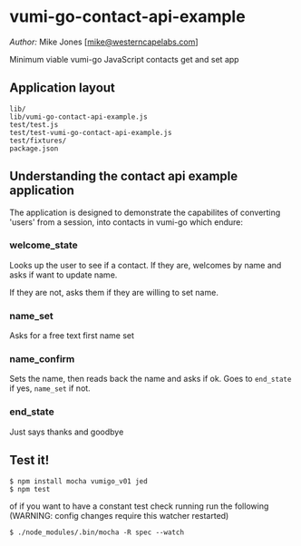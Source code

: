 vumi-go-contact-api-example
================

*Author:* Mike Jones [mike@westerncapelabs.com]

Minimum viable vumi-go JavaScript contacts get and set app

## Application layout

    lib/
    lib/vumi-go-contact-api-example.js
    test/test.js
    test/test-vumi-go-contact-api-example.js
    test/fixtures/
    package.json


## Understanding the contact api example application

The application is designed to demonstrate the capabilites of converting 'users'
from a session, into contacts in vumi-go which endure:

### welcome_state 

Looks up the user to see if a contact. If they are, welcomes by name and asks if want to update name.

If they are not, asks them if they are willing to set name.

### name_set

Asks for a free text first name set

### name_confirm

Sets the name, then reads back the name and asks if ok. Goes to `end_state` if yes, `name_set` if not.

### end_state

Just says thanks and goodbye 


## Test it!

    $ npm install mocha vumigo_v01 jed
    $ npm test

of if you want to have a constant test check running run the following (WARNING: config changes require this watcher restarted)

    $ ./node_modules/.bin/mocha -R spec --watch


